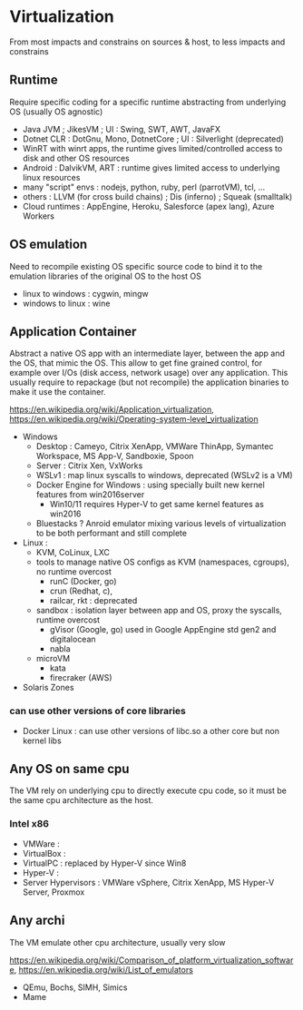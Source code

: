 # Virtualization

From most impacts and constrains on sources & host, to less impacts and constrains

## Runtime

Require specific coding for a specific runtime abstracting from underlying OS (usually OS agnostic)

- Java JVM ; JikesVM ; UI : Swing, SWT, AWT, JavaFX
- Dotnet CLR : DotGnu, Mono, DotnetCore ; UI : Silverlight (deprecated)
- WinRT with winrt apps, the runtime gives limited/controlled access to disk and other OS resources
- Android : DalvikVM, ART : runtime gives limited access to underlying linux resources
- many "script" envs : nodejs, python, ruby, perl (parrotVM), tcl, ...
- others : LLVM (for cross build chains) ; Dis (inferno) ; Squeak (smalltalk)
- Cloud runtimes : AppEngine, Heroku, Salesforce (apex lang), Azure Workers

## OS emulation

Need to recompile existing OS specific source code to bind it to the emulation libraries of the original OS to the host OS

- linux to windows : cygwin, mingw
- windows to linux : wine

## Application Container

Abstract a native OS app with an intermediate layer, between the app and the OS, that mimic the OS.
This allow to get fine grained control, for example over I/Os (disk access, network usage) over any application.
This usually require to repackage (but not recompile) the application binaries to make it use the container.

https://en.wikipedia.org/wiki/Application_virtualization, https://en.wikipedia.org/wiki/Operating-system-level_virtualization

- Windows
  - Desktop : Cameyo, Citrix XenApp, VMWare ThinApp, Symantec Workspace, MS App-V, Sandboxie, Spoon
  - Server : Citrix Xen, VxWorks
  - WSLv1 : map linux syscalls to windows, deprecated (WSLv2 is a VM)
  - Docker Engine for Windows : using specially built new kernel features from win2016server
    - Win10/11 requires Hyper-V to get same kernel features as win2016
  - Bluestacks ? Anroid emulator mixing various levels of virtualization to be both performant and still complete
- Linux : 
  - KVM, CoLinux, LXC
  - tools to manage native OS configs as KVM (namespaces, cgroups), no runtime overcost
    - runC (Docker, go)
    - crun (Redhat, c),
    - railcar, rkt : deprecated
  - sandbox : isolation layer between app and OS, proxy the syscalls, runtime overcost
    - gVisor (Google, go) used in Google AppEngine std gen2 and digitalocean
    - nabla
  - microVM
    - kata
    - firecraker (AWS)  
- Solaris Zones

### can use other versions of core libraries

- Docker Linux : can use other versions of libc.so a other core but non kernel libs

## Any OS on same cpu

The VM rely on underlying cpu to directly execute cpu code, so it must be the same cpu architecture as the host.

### Intel x86

- VMWare : 
- VirtualBox : 
- VirtualPC : replaced by Hyper-V since Win8
- Hyper-V : 
- Server Hypervisors : VMWare vSphere, Citrix XenApp, MS Hyper-V Server, Proxmox

## Any archi

The VM emulate other cpu architecture, usually very slow

https://en.wikipedia.org/wiki/Comparison_of_platform_virtualization_software, 
https://en.wikipedia.org/wiki/List_of_emulators

- QEmu, Bochs, SIMH, Simics
- Mame
